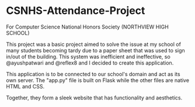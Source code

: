# CSNHS-Attendance-Project
For Computer Science National Honors Society (NORTHVIEW HIGH SCHOOL)

This project was a basic project aimed to solve the issue at my school of many students becoming tardy due to a paper sheet that was used to sign in/out of the building. This system was inefficient and ineffective, so @ayushpatwari and @reflex8 and I decided to create this application.

This application is to be connected to our school's domain and act as its own server. The "app.py" file is built on Flask while the other files are native HTML and CSS. 

Together, they form a sleek website that has functionality and aesthetics. 

